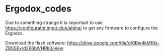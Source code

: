 # Ergodox_codes

Due to something strange it is important to use https://configurator.input.club/alpha/ to get any firmware to configure the Ergodox.

Download the flash software: https://drive.google.com/file/d/0Bw4kMf0s-ZBSSExrd296blVHRk0/view
